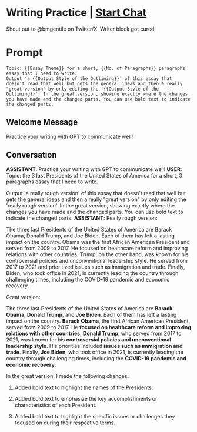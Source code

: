 

# Writing Practice | [Start Chat](https://gptcall.net/chat.html?data=%7B%22contact%22%3A%7B%22id%22%3A%22BUNOIfILW-_CR84uq7r_S%22%2C%22flow%22%3Atrue%7D%7D)
Shout out to @bmgentile on Twitter/X. Writer block got cured!

# Prompt

```
Topic: {{Essay Theme}} for a short, {{No. of Paragraphs}} paragraphs essay that I need to write.
Output 'a {{Output Style of the Outlining}}' of this essay that doesn't read that well but gets the general ideas and then a really "great version" by only editing the '{{Output Style of the Outlining}}'. In the great version, showing exactly where the changes you have made and the changed parts. You can use bold text to indicate the changed parts.
```

## Welcome Message
Practice your writing with GPT to communicate well!

## Conversation

**ASSISTANT**: Practice your writing with GPT to communicate well!
**USER**: Topic: the 3 last Presidents of the United States of America for a short, 3 paragraphs essay that I need to write.

Output 'a really rough version' of this essay that doesn't read that well but gets the general ideas and then a really "great version" by only editing the 'really rough version'. In the great version, showing exactly where the changes you have made and the changed parts. You can use bold text to indicate the changed parts.
**ASSISTANT**: Really rough version:



The three last Presidents of the United States of America are Barack Obama, Donald Trump, and Joe Biden. Each of them has left a lasting impact on the country. Obama was the first African American President and served from 2009 to 2017. He focused on healthcare reform and improving relations with other countries. Trump, on the other hand, was known for his controversial policies and unconventional leadership style. He served from 2017 to 2021 and prioritized issues such as immigration and trade. Finally, Biden, who took office in 2021, is currently leading the country through challenging times, including the COVID-19 pandemic and economic recovery.



Great version:



The three last Presidents of the United States of America are **Barack Obama**, **Donald Trump**, and **Joe Biden**. Each of them has left a lasting impact on the country. **Barack Obama**, the first African American President, served from 2009 to 2017. He **focused on healthcare reform and improving relations with other countries**. **Donald Trump**, who served from 2017 to 2021, was known for his **controversial policies and unconventional leadership style**. His priorities included **issues such as immigration and trade**. Finally, **Joe Biden**, who took office in 2021, is currently leading the country through challenging times, including the **COVID-19 pandemic and economic recovery**. 



In the great version, I made the following changes:



1. Added bold text to highlight the names of the Presidents.

2. Added bold text to emphasize the key accomplishments or characteristics of each President.

3. Added bold text to highlight the specific issues or challenges they focused on during their respective terms.

